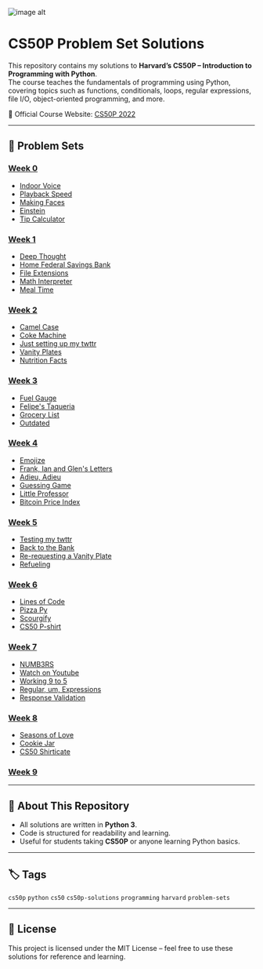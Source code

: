 ![image alt]()



# CS50P Problem Set Solutions

This repository contains my solutions to **Harvard’s CS50P – Introduction to Programming with Python**.  
The course teaches the fundamentals of programming using Python, covering topics such as functions, conditionals, loops, regular expressions, file I/O, object-oriented programming, and more.  

📖 Official Course Website: [CS50P 2022](https://cs50.harvard.edu/python/2022/)

---

## 📌 Problem Sets

### [Week 0](https://cs50.harvard.edu/python/2022/weeks/0/)
- [Indoor Voice](Problem%20Set%200/indoor.py) 
- [Playback Speed](Problem%20Set%200/playback.py) 
- [Making Faces](Problem%20Set%200/faces.py)  
- [Einstein](Problem%20Set%200/einstein.py) 
- [Tip Calculator](Problem%20Set%200/tip.py)  

### [Week 1](https://cs50.harvard.edu/python/2022/weeks/1/)
- [Deep Thought](Problem%20Set%201/deep.py)
- [Home Federal Savings Bank](Problem%20Set%201/bank.py) 
- [File Extensions](Problem%20Set%201/extension.py)  
- [Math Interpreter](Problem%20Set%201/interpreter.py)  
- [Meal Time](Problem%20Set%201/meal.py)  

### [Week 2](https://cs50.harvard.edu/python/2022/weeks/2/)
- [Camel Case](Problem%20Set%202/camel.py)  
- [Coke Machine](Problem%20Set%202/coke.py)
- [Just setting up my twttr](Problem%20Set%202/twttr.py) 
- [Vanity Plates](Problem%20Set%202/plates.py)
- [Nutrition Facts](Problem%20Set%202/nutrition.py) 

### [Week 3](https://cs50.harvard.edu/python/2022/weeks/3/)
- [Fuel Gauge](Problem%20Set%203/fuel.py)  
- [Felipe's Taqueria](Problem%20Set%203/taueria.py) 
- [Grocery List](Problem%20Set%203/grocery.py)
- [Outdated](Problem%20Set%203/outdated.py) 

### [Week 4](https://cs50.harvard.edu/python/2022/weeks/4/)
- [Emojize](Problem%20Set%204/emojize.py)  
- [Frank, Ian and Glen's Letters](Problem%20Set%204/figlet.py)
- [Adieu, Adieu](Problem%20Set%204/adieu.py)
- [Guessing Game](Problem%20Set%204/game.py) 
- [Little Professor](Problem%20Set%204/professor.py)  
- [Bitcoin Price Index](Problem%20Set%204/bitcoin.py)  

### [Week 5](https://cs50.harvard.edu/python/2022/weeks/5/)
- [Testing my twttr](Problem%20Set%205/test_twttr)  
- [Back to the Bank](Problem%20Set%205/test_bank)
- [Re-requesting a Vanity Plate](Problem%20Set%205/test_plates)
- [Refueling](Problem%20Set%205/test_fuel) 

### [Week 6](https://cs50.harvard.edu/python/2022/weeks/6/)
- [Lines of Code](Problem%20Set%206/lines)  
- [Pizza Py](Problem%20Set%206/pizza)  
- [Scourgify](Problem%20Set%206/scourgify)  
- [CS50 P-shirt](Problem%20Set%206/shirt)  

### [Week 7](https://cs50.harvard.edu/python/2022/weeks/7/)
- [NUMB3RS](Problem%20Set%207/numb3rs)  
- [Watch on Youtube](Problem%20Set%207/watch.py) 
- [Working 9 to 5](Problem%20Set%207/working)  
- [Regular, um, Expressions](Problem%20Set%207/um)  
- [Response Validation](Problem%20Set%207/response.py)

### [Week 8](https://cs50.harvard.edu/python/2022/weeks/8/)
- [Seasons of Love](Problem%20Set%208/seasons)  
- [Cookie Jar](Problem%20Set%208/jar) 
- [CS50 Shirticate](Problem%20Set%208/shirtificate) 

### [Week 9](https://cs50.harvard.edu/python/weeks/9/)

---

## 🚀 About This Repository
- All solutions are written in **Python 3**.  
- Code is structured for readability and learning.  
- Useful for students taking **CS50P** or anyone learning Python basics.  

---

## 🏷️ Tags
`cs50p` `python` `cs50` `cs50p-solutions` `programming` `harvard` `problem-sets`

---

## 📜 License
This project is licensed under the MIT License – feel free to use these solutions for reference and learning.
